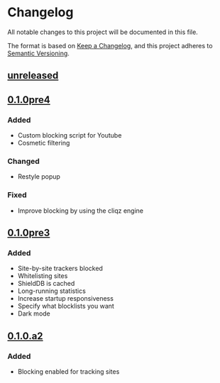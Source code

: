 # Changelog

All notable changes to this project will be documented in this file.

The format is based on [Keep a Changelog](https://keepachangelog.com/en/1.0.0/),
and this project adheres to [Semantic Versioning](https://semver.org/spec/v2.0.0.html).

## [unreleased]

## [0.1.0pre4]

### Added

- Custom blocking script for Youtube
- Cosmetic filtering

### Changed

- Restyle popup

### Fixed

- Improve blocking by using the cliqz engine

## [0.1.0pre3]

### Added

- Site-by-site trackers blocked
- Whitelisting sites
- ShieldDB is cached
- Long-running statistics
- Increase startup responsiveness
- Specify what blocklists you want
- Dark mode

## [0.1.0.a2]

### Added

- Blocking enabled for tracking sites

[unreleased]: https://github.com/dothq-extensions/adblock/compare/v0.1.0pre4...HEAD
[0.1.0pre4]: https://github.com/dothq-extensions/adblock/releases/tag/v0.1.0pre4
[0.1.0pre3]: https://github.com/dothq-extensions/adblock/releases/tag/v0.1.0pre3
[0.1.0.a2]: https://github.com/dothq-extensions/adblock/releases/tag/v0.1.0.a2
